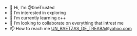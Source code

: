 - 👋 Hi, I’m @0neTrusted
- 👀 I’m interested in exploring
- 🌱 I’m currently learning c++
- 💞️ I’m looking to collaborate on everything that intrest me
- 📫 How to reach me UN_BAETZAS_DE_TREABA@yahoo.com

<!---
0neTrusted/0neTrusted is a ✨ special ✨ repository because its `README.md` (this file) appears on your GitHub profile.
You can click the Preview link to take a look at your changes.
--->
